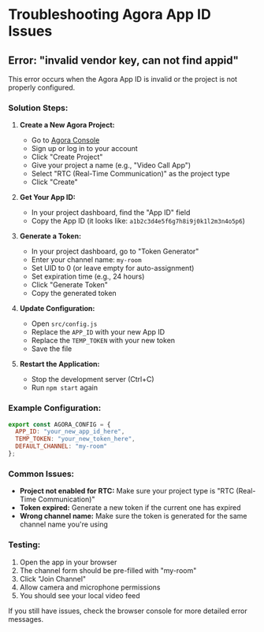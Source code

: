 # Troubleshooting Agora App ID Issues

## Error: "invalid vendor key, can not find appid"

This error occurs when the Agora App ID is invalid or the project is not properly configured.

### Solution Steps:

1. **Create a New Agora Project:**
   - Go to [Agora Console](https://console.agora.io)
   - Sign up or log in to your account
   - Click "Create Project"
   - Give your project a name (e.g., "Video Call App")
   - Select "RTC (Real-Time Communication)" as the project type
   - Click "Create"

2. **Get Your App ID:**
   - In your project dashboard, find the "App ID" field
   - Copy the App ID (it looks like: `a1b2c3d4e5f6g7h8i9j0k1l2m3n4o5p6`)

3. **Generate a Token:**
   - In your project dashboard, go to "Token Generator"
   - Enter your channel name: `my-room`
   - Set UID to 0 (or leave empty for auto-assignment)
   - Set expiration time (e.g., 24 hours)
   - Click "Generate Token"
   - Copy the generated token

4. **Update Configuration:**
   - Open `src/config.js`
   - Replace the `APP_ID` with your new App ID
   - Replace the `TEMP_TOKEN` with your new token
   - Save the file

5. **Restart the Application:**
   - Stop the development server (Ctrl+C)
   - Run `npm start` again

### Example Configuration:

```javascript
export const AGORA_CONFIG = {
  APP_ID: "your_new_app_id_here",
  TEMP_TOKEN: "your_new_token_here",
  DEFAULT_CHANNEL: "my-room"
};
```

### Common Issues:

- **Project not enabled for RTC:** Make sure your project type is "RTC (Real-Time Communication)"
- **Token expired:** Generate a new token if the current one has expired
- **Wrong channel name:** Make sure the token is generated for the same channel name you're using

### Testing:

1. Open the app in your browser
2. The channel form should be pre-filled with "my-room"
3. Click "Join Channel"
4. Allow camera and microphone permissions
5. You should see your local video feed

If you still have issues, check the browser console for more detailed error messages.
